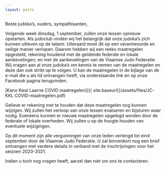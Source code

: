 ```yaml
---
layout: posts
---
```


Beste judoka’s, ouders, sympathisanten,

Volgende week dinsdag, 1 september, zullen onze lessen opnieuw opstarten. Als judoclub vinden wij het belangrijk dat onze judoka’s zich kunnen uitleven op de tatami. Uiteraard moet dit op een verantwoorde en veilige manier verlopen. Daarom hebben wij een reeks maatregelen opgesteld, rekening houdend met de geldende federale en lokale aanbevelingen; en met de aanbevelingen van de Vlaamse Judo Federatie.
Wij vragen aan al onze judoka’s om kennis te nemen van de maatregelen en deze dan ook strikt op te volgen. U kan de maatregelen in de bijlage van de e-mail die u als lid ontvangen heeft, via onderstaande link en op onze Facebook pagina terugvinden.

[Kano Kwai Laarne COVID maatregelen]({{ site.baseurl}}/assets/files/JC-KKL COVID-maatregelen.pdf)

Gelieve er rekening met te houden dat deze maatregelen nog kunnen wijzigen. Wij zullen het verloop van onze lessen evalueren en bijsturen waar nodig. Eveneens kunnen er nieuwe maatregelen opgelegd worden door de federale of lokale overheden. Wij zullen u op de hoogte houden van eventuele wijzigingen.

Op dit moment zijn alle vergunningen van onze leden verlengd tot eind september door de Vlaamse Judo Federatie. U zal binnenkort nog een brief ontvangen met verdere details in verband met de inschrijvingen voor het seizoen 2020-2021.

 Indien u toch nog vragen heeft, aarzel dan niet om ons te contacteren.